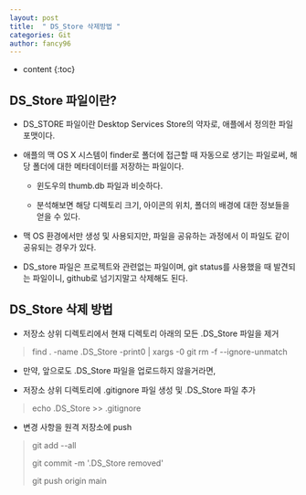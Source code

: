 ```yaml
---
layout: post
title:  " DS_Store 삭제방법 "
categories: Git
author: fancy96
---
```

* content
{:toc}

## DS_Store 파일이란?

* DS_STORE 파일이란 Desktop Services Store의 약자로, 애플에서 정의한 파일 포맷이다.

* 애플의 맥 OS X 시스템이 finder로 폴더에 접근할 때 자동으로 생기는 파일로써, 해당 폴더에 대한 메타데이터를 저장하는 파일이다.

  * 윈도우의 thumb.db 파일과 비슷하다.
  
  * 분석해보면 해당 디렉토리 크기, 아이콘의 위치, 폴더의 배경에 대한 정보들을 얻을 수 있다.

* 맥 OS 환경에서만 생성 및 사용되지만, 파일을 공유하는 과정에서 이 파일도 같이 공유되는 경우가 있다.

* DS_store 파일은 프로젝트와 관련없는 파일이며, git status를 사용했을 때 발견되는 파일이니, github로 넘기지말고 삭제해도 된다.

## DS_Store 삭제 방법

* 저장소 상위 디렉토리에서 현재 디렉토리 아래의 모든 .DS_Store 파일을 제거

> find . -name .DS_Store -print0 | xargs -0 git rm -f --ignore-unmatch

* 만약, 앞으로도 .DS_Store 파일을 업로드하지 않을거라면,

* 저장소 상위 디렉토리에 .gitignore 파일 생성 및 .DS_Store 파일 추가

> echo .DS_Store >> .gitignore

* 변경 사항을 원격 저장소에 push

> git add --all
> 
> git commit -m '.DS_Store removed'
>
> git push origin main


